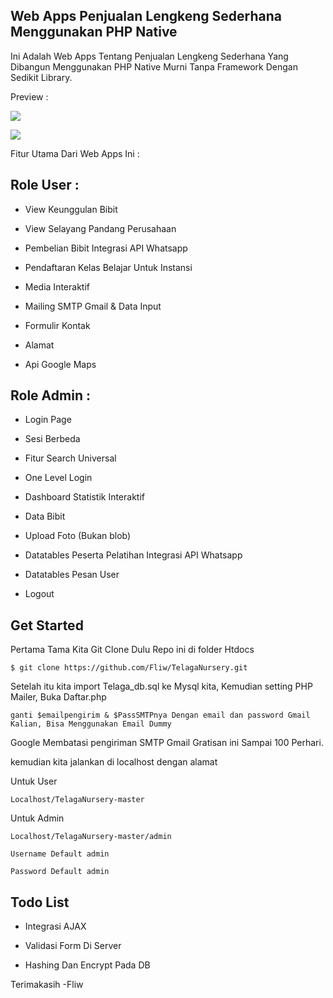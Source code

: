 ## Web Apps Penjualan Lengkeng Sederhana Menggunakan PHP Native

  

Ini Adalah Web Apps Tentang Penjualan Lengkeng Sederhana Yang Dibangun Menggunakan PHP Native Murni Tanpa Framework Dengan Sedikit Library.

Preview :

![](https://fliw.github.io/images/portofolio/12.webp)

![](https://fliw.github.io/images/portofolio/13.webp)

Fitur Utama Dari Web Apps Ini :

## Role User :

- View Keunggulan Bibit

- View Selayang Pandang Perusahaan

- Pembelian Bibit Integrasi API Whatsapp

- Pendaftaran Kelas Belajar Untuk Instansi

- Media Interaktif

- Mailing SMTP Gmail & Data Input

- Formulir Kontak

- Alamat

- Api Google Maps

  

## Role Admin :

- Login Page

- Sesi Berbeda

- Fitur Search Universal

- One Level Login

- Dashboard Statistik Interaktif

- Data Bibit

- Upload Foto (Bukan blob)

- Datatables Peserta Pelatihan Integrasi API Whatsapp

- Datatables Pesan User

- Logout

## Get Started

Pertama Tama Kita Git Clone Dulu Repo ini di folder Htdocs

	$ git clone https://github.com/Fliw/TelagaNursery.git

Setelah itu kita import Telaga_db.sql ke Mysql kita, Kemudian setting PHP Mailer, Buka Daftar.php

	ganti $emailpengirim & $PassSMTPnya Dengan email dan password Gmail Kalian, Bisa Menggunakan Email Dummy

Google Membatasi pengiriman SMTP Gmail Gratisan ini Sampai 100 Perhari.

kemudian kita jalankan di localhost dengan alamat

Untuk User

	Localhost/TelagaNursery-master

Untuk Admin

	Localhost/TelagaNursery-master/admin

	Username Default admin

	Password Default admin

  

## Todo List

- Integrasi AJAX

- Validasi Form Di Server

- Hashing Dan Encrypt Pada DB

  

Terimakasih -Fliw